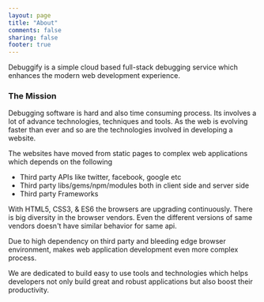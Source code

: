```yaml
---
layout: page
title: "About"
comments: false
sharing: false
footer: true
---
```


Debuggify is a simple cloud based full-stack debugging service which enhances the modern web development experience.

### The Mission ###

Debugging software is hard and also time consuming process. Its involves a lot of advance technologies, techniques and tools. As the web is evolving faster than ever and so are the technologies involved in developing a website.

The websites have moved from static pages to complex web applications which depends on the following

  - Third party APIs like twitter, facebook, google etc
  - Third party libs/gems/npm/modules both in client side and server side
  - Third party Frameworks


With HTML5, CSS3, & ES6 the browsers are upgrading continuously. There is big diversity in the browser vendors. Even the different versions of same vendors doesn't have similar behavior for same api.

Due to high dependency on third party and bleeding edge browser environment, makes web application development even more complex process.

We are dedicated to build easy to use tools and technologies which helps developers not only build great and robust applications but also boost their productivity.